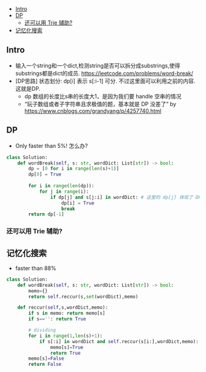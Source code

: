 - [Intro](#intro)
- [DP](#dp)
  - [还可以用 Trie 辅助?](#%e8%bf%98%e5%8f%af%e4%bb%a5%e7%94%a8-trie-%e8%be%85%e5%8a%a9)
- [记忆化搜索](#%e8%ae%b0%e5%bf%86%e5%8c%96%e6%90%9c%e7%b4%a2)



## Intro

- 输入一个string和一个dict,检测string是否可以拆分成substrings,使得substrings都是dict的成员. https://leetcode.com/problems/word-break/
- [DP思路] 状态划分: dp[i] 表示 s[:i-1] 可分. 不过这里面可以利用之前的内容. 这就是DP.
  - dp 数组的长度比s串的长度大1，是因为我们要 handle 空串的情况
  - “玩子数组或者子字符串且求极值的题，基本就是 DP 没差了” by https://www.cnblogs.com/grandyang/p/4257740.html







## DP

- Only faster than 5%! 怎么办?

```py
class Solution:
    def wordBreak(self, s: str, wordDict: List[str]) -> bool:
        dp = [0 for i in range(len(s)+1)]
        dp[0] = True
        
        for i in range(len(dp)):
            for j in range(i):
                if dp[j] and s[j:i] in wordDict: # 这里的 dp[j] 体现了 DP 的思想
                    dp[i] = True
                    break
        return dp[-1]
```


### 还可以用 Trie 辅助?


## 记忆化搜索

- faster than 88%

```py
class Solution:
    def wordBreak(self, s: str, wordDict: List[str]) -> bool:
        memo={}
        return self.reccur(s,set(wordDict),memo)

    def reccur(self,s,wordDict,memo):
        if s in memo: return memo[s]
        if s=='': return True

        # dividing
        for i in range(1,len(s)+1):
            if s[:i] in wordDict and self.reccur(s[i:],wordDict,memo): # 表示 整个s 都可分
                memo[s]=True
                return True
        memo[s]=False
        return False
```


